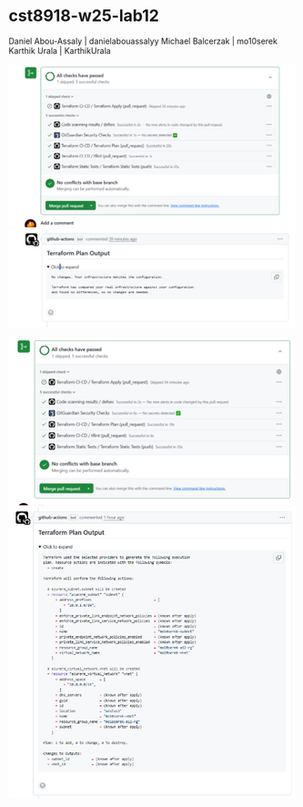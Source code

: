 # cst8918-w25-lab12
Daniel Abou-Assaly | danielabouassalyy
Michael Balcerzak  | mo10serek
Karthik Urala | KarthikUrala

![All Checks Have Passed](AllChecksHavePassed.PNG)
![Terraform Plan Output](TerraformPlanOutput.PNG)

![All Checks Have Passed 2](AllChecksHavePassed2.PNG)
![Terraform Plan Output 2](TerraformPlanOutput2.PNG)
